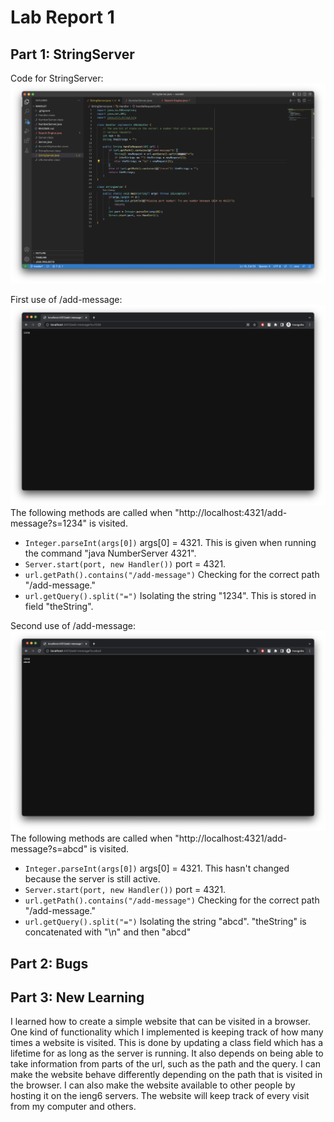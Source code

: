 # Lab Report 1

## Part 1: StringServer
Code for StringServer:
![Image](Images/stringserver.png)

First use of /add-message:
![Image](Images/add1.png)
The following methods are called when "http://localhost:4321/add-message?s=1234" is visited.
  * `Integer.parseInt(args[0])` args[0] = 4321. This is given when running the command "java NumberServer 4321".
  * `Server.start(port, new Handler())` port = 4321.
  * `url.getPath().contains("/add-message")` Checking for the correct path "/add-message."
  * `url.getQuery().split("=")` Isolating the string "1234". This is stored in field "theString".

Second use of /add-message:
![Image](Images/add2.png)
The following methods are called when "http://localhost:4321/add-message?s=abcd" is visited.
  * `Integer.parseInt(args[0])` args[0] = 4321. This hasn't changed because the server is still active.
  * `Server.start(port, new Handler())` port = 4321.
  * `url.getPath().contains("/add-message")` Checking for the correct path "/add-message."
  * `url.getQuery().split("=")` Isolating the string "abcd". "theString" is concatenated with "\n" and then "abcd"

## Part 2: Bugs

## Part 3: New Learning
I learned how to create a simple website that can be visited in a browser. One kind of functionality which I implemented is keeping track of how many times a website is visited. This is done by updating a class field which has a lifetime for as long as the server is running. It also depends on being able to take information from parts of the url, such as the path and the query. I can make the website behave differently depending on the path that is visited in the browser. I can also make the website available to other people by hosting it on the ieng6 servers. The website will keep track of every visit from my computer and others.
